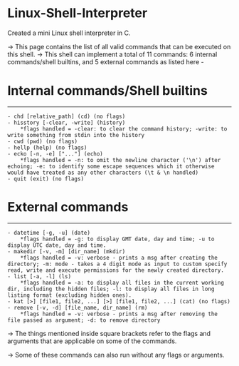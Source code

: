 # Linux-Shell-Interpreter
Created a mini Linux shell interpreter in C.

-> This page contains the list of all valid commands that can be executed on this shell.
-> This shell can implement a total of 11 commands: 6 internal commands/shell builtins, and 5 external commands as listed here - 

# Internal commands/Shell builtins
----------------------------------
	- chd [relative_path] (cd) (no flags)
	- hisstory [-clear, -write] (history)
        *flags handled = -clear: to clear the command history; -write: to write something from stdin into the history
	- cwd (pwd) (no flags)
	- hellp (help) (no flags)
	- ecko [-n, -e] ["..."] (echo)
        *flags handled = -n: to omit the newline character ('\n') after echoing; -e: to identify some escape sequences which it otherwise would have treated as any other characters (\t & \n handled)
	- quit (exit) (no flags)

# External commands
-------------------
	- datetime [-g, -u] (date)
        *flags handled = -g: to display GMT date, day and time; -u to display UTC date, day and time.
	- makedir [-v, -m] [dir_name] (mkdir)
        *flags handled = -v: verbose - prints a msg after creating the directory; -m: mode - takes a 4 digit mode as input to custom specify read, write and execute permissions for the newly created directory.
	- list [-a, -l] (ls)
        *flags handled = -a: to display all files in the current working dir, including the hidden files; -l: to display all files in long listing format (excluding hidden ones).
	- kat [>] [file1, file2, ...] [>] [file1, file2, ...] (cat) (no flags)
	- remove [-v, -d] [file_name, dir_name] (rm)
        *flags handled = -v: verbose - prints a msg after removing the file passed as argument; -d: to remove directory

-> The things mentioned inside square brackets refer to the flags and arguments that are applicable on some of the commands.

-> Some of these commands can also run without any flags or arguments.
